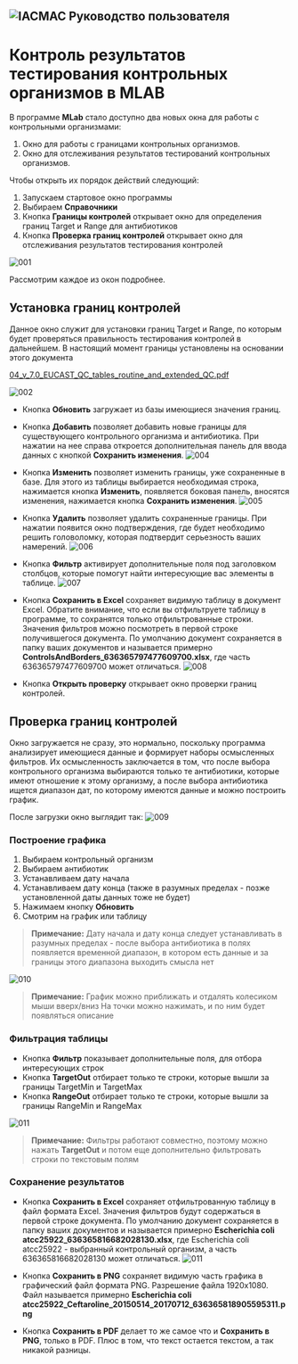 ![IACMAC](http://www.iacmac.ru/iacmac/img/head3b.jpg) Руководство пользователя
---

# Контроль результатов тестирования контрольных организмов в MLAB

В программе **MLab** стало доступно два новых окна для работы с контрольными организмами:

1. Окно для работы с границами контрольных организмов.
2. Окно для отслеживания результатов тестирований контрольных организмов.

Чтобы открыть их порядок действий следующий:

1. Запускаем стартовое окно программы
2. Выбираем **Справочники**
3. Кнопка **Границы контролей** открывает окно для определения границ Target и Range для антибиотиков
4. Кнопка **Проверка границ контролей** открывает окно для отслеживания результатов тестирования контролей

![001](./img/001.png)

Рассмотрим каждое из окон подробнее.

## Установка границ контролей

Данное окно служит для установки границ Target и Range, по которым будет проверяться правильность тестирования контролей в дальнейшем. В настоящий момент границы установлены на основании этого документа 

[04_v_7.0_EUCAST_QC_tables_routine_and_extended_QC.pdf](./pdf/04_v_7.0_EUCAST_QC_tables_routine_and_extended_QC.pdf)

![002](./img/002.png)

- Кнопка **Обновить** загружает из базы имеющиеся значения границ.

- Кнопка **Добавить** позволяет добавить новые границы для существующего контрольного организма и антибиотика. При нажатии на нее справа откроется дополнительная панель для ввода данных с кнопкой **Сохранить изменения**.
![004](./gif/add.gif)

- Кнопка **Изменить** позволяет изменить границы, уже сохраненные в базе. Для этого из таблицы выбирается необходимая строка, нажимается кнопка **Изменить**, появляется боковая панель, вносятся изменения, нажимается кнопка **Сохранить изменения**.
![005](./gif/edit.gif)

- Кнопка **Удалить** позволяет удалить сохраненные границы. При нажатии появится окно подтверждения, где будет необходимо решить головоломку, которая подтвердит серьезность ваших намерений.
![006](./gif/del.gif)

- Кнопка **Фильтр** активирует дополнительные поля под заголовком столбцов, которые помогут найти интересующие вас элементы в таблице.
![007](./gif/filter.gif)

- Кнопка **Сохранить в Excel** сохраняет видимую таблицу в документ Excel. Обратите внимание, что если вы отфильтруете таблицу в программе, то сохранятся только отфильтрованные строки. Значения фильтров можно посмотреть в первой строке получившегося документа. По умолчанию документ сохраняется в папку ваших документов и называется примерно **ControlsAndBorders_636365797477609700.xlsx**, где часть 636365797477609700 может отличаться.
![008](./img/excel.png)

- Кнопка **Открыть проверку** открывает окно проверки границ контролей.

## Проверка границ контролей
Окно загружается не сразу, это нормально, поскольку программа анализирует имеющиеся данные и формирует наборы осмысленных фильтров. Их осмысленность заключается в том, что после выбора контрольного организма выбираются только те антибиотики, которые имеют отношение к этому организму, а после выбора антибиотика ищется диапазон дат, по которому имеются данные и можно построить график. 

После загрузки окно выглядит так:
![009](./img/check_window.png)

### Построение графика

1. Выбираем контрольный организм
2. Выбираем антибиотик
3. Устанавливаем дату начала
4. Устанавливаем дату конца (также в разумных пределах - позже установленной даты данных тоже не будет)
5. Нажимаем кнопку **Обновить**
6. Смотрим на график или таблицу

> **Примечание:**
> Дату начала и дату конца следует устанавливать в разумных пределах - после выбора антибиотика в полях появляется временной диапазон, в котором есть данные и за границы этого диапазона выходить смысла нет

![010](./gif/check.gif)


> **Примечание:**
> График можно приближать и отдалять колесиком мыши вверх/вниз
> На точки можно нажимать, и по ним будет появляться описание
 
### Фильтрация таблицы

- Кнопка **Фильтр** показывает дополнительные поля, для отбора интересующих строк
- Кнопка **TargetOut** отбирает только те строки, которые вышли за границы TargetMin и TargetMax
- Кнопка **RangeOut** отбирает только те строки, которые вышли за границы RangeMin и RangeMax

![011](./gif/check_filter.gif)

> **Примечание:**
> Фильтры работают совместно, поэтому можно нажать **TargetOut** и потом еще дополнительно фильтровать строки по текстовым полям

### Сохранение результатов

- Кнопка **Сохранить в Excel** сохраняет отфильтрованную таблицу в файл формата Excel. Значения фильтров будут содержаться в первой строке документа. По умолчанию документ сохраняется в папку ваших документов и называется примерно **Escherichia coli atcc25922_636365816682028130.xlsx**, где Escherichia coli atcc25922 - выбранный контрольный организм, а  часть 636365816682028130 может отличаться.
![011](./img/check_excel.png)

- Кнопка **Сохранить в PNG** сохраняет видимую часть графика в графический файл формата PNG. Разрешение файла 1920х1080. Файл называется примерно **Escherichia coli atcc25922_Ceftaroline_20150514_20170712_636365818905595311.png**

- Кнопка **Сохранить в PDF** делает то же самое что и **Сохранить в PNG**, только в PDF. Плюс в том, что текст остается текстом, а так никакой разницы.